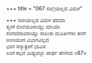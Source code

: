 +++
title = "067 ಸಙ್ಗಿಯಲ್ಲದ ವಿಮಳ"

+++
ಸಂಗಿಯಲ್ಲದ ವಿಮಳ ಪರಮಾ  
ತ್ಮಂಗೆ ಲೀಲೆಯೊಳಾಯ್ತು ಮಾಯಾ  
ಸಂಗವದರಿಂದಾಯ್ತು ನಾಲುಕು ಮೂರ್ತಿಗಳು ತನಗೆ  
ಅಂಗಿಯಂಗ ವಿಭಾಗವಿಲ್ಲದ  
ಭಂಗ ಸನ್ಮಾತ್ರಂಗೆ ಭಾವಿಸ  
ಲಂಗ ಕಲ್ಪನೆ ಮಿಥ್ಯವಲ್ಲಾ ಪಾರ್ಥ ಹೇಳೆಂದ    ॥67॥